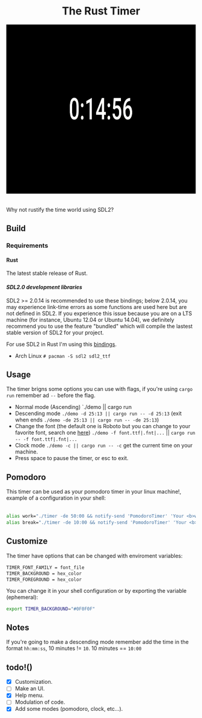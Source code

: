 <h1 align="center">The Rust Timer</h1>

 
<div align="center">
<img height="450" src="https://github.com/regalk13/rust-timer/blob/main/assets/timer-test.gif" />
</div>
<br>

Why not rustify the time world using SDL2? 

## Build

### Requirements

#### Rust

The latest stable release of Rust.

#### *SDL2.0 development libraries*

SDL2 >= 2.0.14 is recommended to use these bindings; below 2.0.14, you may experience link-time errors as some functions are used here but are not defined in SDL2. If you experience this issue because you are on a LTS machine (for instance, Ubuntu 12.04 or Ubuntu 14.04), we definitely recommend you to use the feature "bundled" which will compile the lastest stable version of SDL2 for your project.

For use SDL2 in Rust I'm using this [bindings](https://github.com/Rust-SDL2/rust-sdl2).

- Arch Linux
`# pacman -S sdl2 sdl2_ttf` 


## Usage

The timer brigns some options you can use with flags, if you're using `cargo run` remember ad `--` before the flag.

- Normal mode (Ascending) `./demo || cargo run
- Descending mode `./demo -d 25:13 || cargo run -- -d 25:13` (exit when ends `./demo -de 25:13 || cargo run -- -de 25:13`)
- Change the font (the default one is Roboto but you can change to your favorite font, search one [here](https://fonts.google.com/)) `./demo -f font.ttf|.fnt|...` || `cargo run -- -f font.ttf|.fnt|...`
- Clock mode `./demo -c || cargo run -- -c` get the current time on your machine.
- Press space to pause the timer, or esc to exit.

## Pomodoro

This timer can be used as your pomodoro timer in your linux machine!, example of a configuration in your shell:
```zsh

alias work="./timer -de 50:00 && notify-send 'PomodoroTimer' 'Your <b>work</b> time is up, take a break'"
alias break="./timer -de 10:00 && notify-send 'PomodoroTimer' 'Your <b>break</b> time is up, get back to work'"
```

## Customize

The timer have options that can be changed with enviroment variables:
```
TIMER_FONT_FAMILY = font_file
TIMER_BACKGROUND = hex_color
TIMER_FOREGROUND = hex_color
```
You can change it in your shell configuration or by exporting the variable (ephemeral):
```zsh
export TIMER_BACKGROUND="#0F0F0F"
```
## Notes

If you're going to make a descending mode remember add the time in the format `hh:mm:ss`, 10 minutes != `10`. 10 minutes == `10:00`

## todo!()

- [x] Customization. 
- [ ] Make an UI.
- [x] Help menu.
- [ ] Modulation of code.
- [x] Add some modes (pomodoro, clock, etc...).
